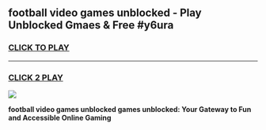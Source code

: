 
## football video games unblocked - Play Unblocked Gmaes & Free #y6ura
<h3>
<a href="https://news.freeplayer.one?title=football_video_games_unblocked&ref=03M">CLICK TO PLAY</a></h3>
<hr>

<h3>
<a href="https://news.freeplayer.one?title=football_video_games_unblocked&ref=03M">CLICK 2 PLAY</a>
  
</h3>

<a href="https://news.freeplayer.one?title=football_video_games_unblocked&ref=03M"><img src="https://clearcache.store/games.png"></a>


**football video games unblocked games unblocked: Your Gateway to Fun and Accessible Online Gaming**
